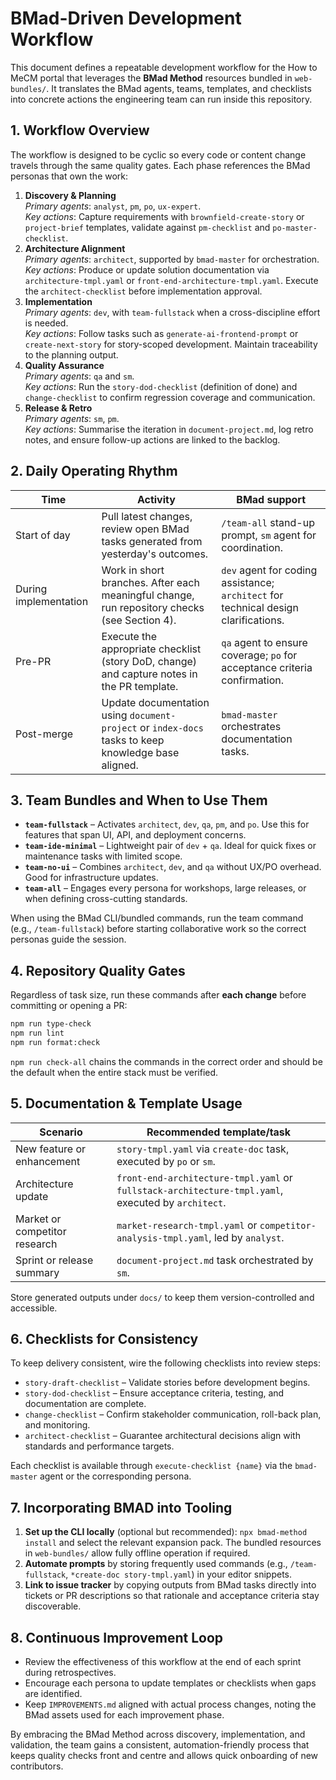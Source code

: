 # BMad-Driven Development Workflow

This document defines a repeatable development workflow for the How to MeCM
portal that leverages the **BMad Method** resources bundled in `web-bundles/`.
It translates the BMad agents, teams, templates, and checklists into concrete
actions the engineering team can run inside this repository.

## 1. Workflow Overview

The workflow is designed to be cyclic so every code or content change travels
through the same quality gates. Each phase references the BMad personas that own
the work:

1. **Discovery & Planning**  
   _Primary agents_: `analyst`, `pm`, `po`, `ux-expert`.  
   _Key actions_: Capture requirements with `brownfield-create-story` or
   `project-brief` templates, validate against `pm-checklist` and
   `po-master-checklist`.
2. **Architecture Alignment**  
   _Primary agents_: `architect`, supported by `bmad-master` for
   orchestration.  
   _Key actions_: Produce or update solution documentation via
   `architecture-tmpl.yaml` or `front-end-architecture-tmpl.yaml`. Execute the
   `architect-checklist` before implementation approval.
3. **Implementation**  
   _Primary agents_: `dev`, with `team-fullstack` when a cross-discipline effort
   is needed.  
   _Key actions_: Follow tasks such as `generate-ai-frontend-prompt` or
   `create-next-story` for story-scoped development. Maintain traceability to
   the planning output.
4. **Quality Assurance**  
   _Primary agents_: `qa` and `sm`.  
   _Key actions_: Run the `story-dod-checklist` (definition of done) and
   `change-checklist` to confirm regression coverage and communication.
5. **Release & Retro**  
   _Primary agents_: `sm`, `pm`.  
   _Key actions_: Summarise the iteration in `document-project.md`, log retro
   notes, and ensure follow-up actions are linked to the backlog.

## 2. Daily Operating Rhythm

| Time                  | Activity                                                                                            | BMad support                                                                        |
| --------------------- | --------------------------------------------------------------------------------------------------- | ----------------------------------------------------------------------------------- |
| Start of day          | Pull latest changes, review open BMad tasks generated from yesterday's outcomes.                    | `/team-all` stand-up prompt, `sm` agent for coordination.                           |
| During implementation | Work in short branches. After each meaningful change, run repository checks (see Section 4).        | `dev` agent for coding assistance; `architect` for technical design clarifications. |
| Pre-PR                | Execute the appropriate checklist (story DoD, change) and capture notes in the PR template.         | `qa` agent to ensure coverage; `po` for acceptance criteria confirmation.           |
| Post-merge            | Update documentation using `document-project` or `index-docs` tasks to keep knowledge base aligned. | `bmad-master` orchestrates documentation tasks.                                     |

## 3. Team Bundles and When to Use Them

- **`team-fullstack`** – Activates `architect`, `dev`, `qa`, `pm`, and `po`. Use
  this for features that span UI, API, and deployment concerns.
- **`team-ide-minimal`** – Lightweight pair of `dev` + `qa`. Ideal for quick
  fixes or maintenance tasks with limited scope.
- **`team-no-ui`** – Combines `architect`, `dev`, and `qa` without UX/PO
  overhead. Good for infrastructure updates.
- **`team-all`** – Engages every persona for workshops, large releases, or when
  defining cross-cutting standards.

When using the BMad CLI/bundled commands, run the team command (e.g.,
`/team-fullstack`) before starting collaborative work so the correct personas
guide the session.

## 4. Repository Quality Gates

Regardless of task size, run these commands after **each change** before
committing or opening a PR:

```bash
npm run type-check
npm run lint
npm run format:check
```

`npm run check-all` chains the commands in the correct order and should be the
default when the entire stack must be verified.

## 5. Documentation & Template Usage

| Scenario                      | Recommended template/task                                                                          |
| ----------------------------- | -------------------------------------------------------------------------------------------------- |
| New feature or enhancement    | `story-tmpl.yaml` via `create-doc` task, executed by `po` or `sm`.                                 |
| Architecture update           | `front-end-architecture-tmpl.yaml` or `fullstack-architecture-tmpl.yaml`, executed by `architect`. |
| Market or competitor research | `market-research-tmpl.yaml` or `competitor-analysis-tmpl.yaml`, led by `analyst`.                  |
| Sprint or release summary     | `document-project.md` task orchestrated by `sm`.                                                   |

Store generated outputs under `docs/` to keep them version-controlled and
accessible.

## 6. Checklists for Consistency

To keep delivery consistent, wire the following checklists into review steps:

- `story-draft-checklist` – Validate stories before development begins.
- `story-dod-checklist` – Ensure acceptance criteria, testing, and documentation
  are complete.
- `change-checklist` – Confirm stakeholder communication, roll-back plan, and
  monitoring.
- `architect-checklist` – Guarantee architectural decisions align with standards
  and performance targets.

Each checklist is available through `execute-checklist {name}` via the
`bmad-master` agent or the corresponding persona.

## 7. Incorporating BMAD into Tooling

1. **Set up the CLI locally** (optional but recommended):
   `npx bmad-method install` and select the relevant expansion pack. The bundled
   resources in `web-bundles/` allow fully offline operation if required.
2. **Automate prompts** by storing frequently used commands (e.g.,
   `/team-fullstack`, `*create-doc story-tmpl.yaml`) in your editor snippets.
3. **Link to issue tracker** by copying outputs from BMad tasks directly into
   tickets or PR descriptions so that rationale and acceptance criteria stay
   discoverable.

## 8. Continuous Improvement Loop

- Review the effectiveness of this workflow at the end of each sprint during
  retrospectives.
- Encourage each persona to update templates or checklists when gaps are
  identified.
- Keep `IMPROVEMENTS.md` aligned with actual process changes, noting the BMad
  assets used for each improvement phase.

By embracing the BMad Method across discovery, implementation, and validation,
the team gains a consistent, automation-friendly process that keeps quality
checks front and centre and allows quick onboarding of new contributors.
